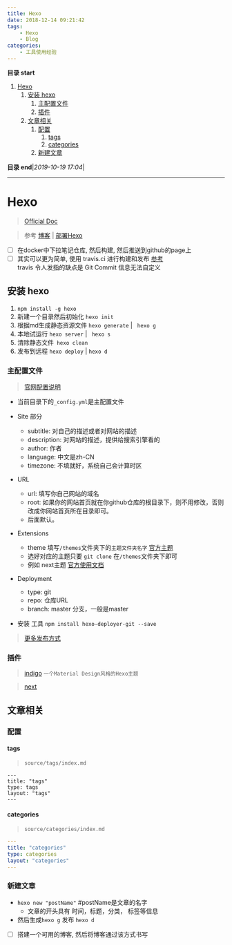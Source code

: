 ```yaml
---
title: Hexo
date: 2018-12-14 09:21:42
tags: 
    - Hexo
    - Blog
categories: 
    - 工具使用经验
---
```


**目录 start**
 
1. [Hexo](#hexo)
    1. [安装 hexo](#安装-hexo)
        1. [主配置文件](#主配置文件)
        1. [插件](#插件)
    1. [文章相关](#文章相关)
        1. [配置](#配置)
            1. [tags](#tags)
            1. [categories](#categories)
        1. [新建文章](#新建文章)

**目录 end**|_2019-10-19 17:04_|
****************************************
# Hexo
> [Official Doc](https://hexo.io/zh-cn/docs/index.html)

> 参考 [博客](http://stonebegin.com/hexo+github.html) | [部署Hexo](http://letus.club/2016/04/04/deploy-hexo-and-change-theme/)

- [ ] 在docker中下拉笔记仓库, 然后构建, 然后推送到github的page上
- [ ] 其实可以更为简单, 使用 travis.ci 进行构建和发布 [参考](https://notes.iissnan.com/2016/publishing-github-pages-with-travis-ci/)  
travis 令人发指的缺点是 Git Commit 信息无法自定义

## 安装 hexo
1. `npm install -g hexo`
1. 新建一个目录然后初始化 `hexo init` 
1. 根据md生成静态资源文件 `hexo generate` | ` hexo g`
1. 本地试运行 `hexo server` | ` hexo s`
1. 清除静态文件` hexo clean`
1. 发布到远程 `hexo deploy` | `hexo d`

### 主配置文件
> [官网配置说明](https://hexo.io/zh-cn/docs/configuration.html)
- 当前目录下的`_config.yml`是主配置文件

- Site 部分
    - subtitle: 对自己的描述或者对网站的描述
    - description: 对网站的描述，提供给搜索引擎看的
    - author: 作者
    - language: 中文是zh-CN
    - timezone: 不填就好，系统自己会计算时区
- URL
    - url: 填写你自己网站的域名
    - root: 如果你的网站首页就在你github仓库的根目录下，则不用修改，否则改成你网站首页所在目录即可。
    - 后面默认。

- Extensions
    - theme 填写`/themes`文件夹下的`主题文件夹名字` [官方主题](https://hexo.io/themes/)    
    - 选好对应的主题只要 `git clone` 在`/themes`文件夹下即可
    - 例如 next主题 [官方使用文档](http://theme-next.iissnan.com/getting-started.html)

- Deployment
    - type: git
    - repo: 仓库URL
    - branch: master 分支，一般是master

- 安装 工具 `npm install hexo-deployer-git --save`

> [更多发布方式](https://hexo.io/docs/deployment.html)   
### 插件
> [indigo](https://github.com/yscoder/hexo-theme-indigo) `一个Material Design风格的Hexo主题`

> [next](https://github.com/iissnan/hexo-theme-next)

## 文章相关
### 配置
#### tags
> `source/tags/index.md`

```
---
title: "tags"
type: tags
layout: "tags"
---
```

#### categories
> `source/categories/index.md`

```yml
---
title: "categories"
type: categories
layout: "categories"
---
```
### 新建文章
- `hexo new "postName"` #postName是文章的名字
    - 文章的开头具有 时间，标题，分类， 标签等信息
- 然后生成`hexo g` 发布 `hexo d`

- [ ] 搭建一个可用的博客, 然后将博客通过该方式书写

